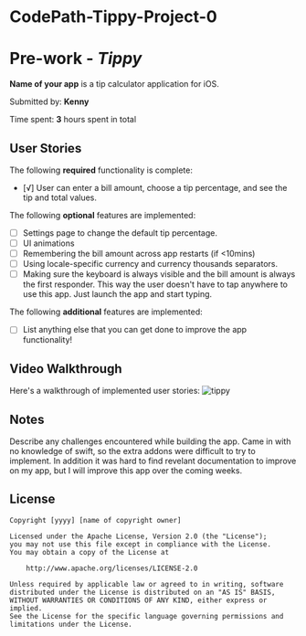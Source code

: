 # CodePath-Tippy-Project-0

# Pre-work - *Tippy*

**Name of your app** is a tip calculator application for iOS.

Submitted by: **Kenny**

Time spent: **3** hours spent in total

## User Stories

The following **required** functionality is complete:

* [√] User can enter a bill amount, choose a tip percentage, and see the tip and total values.

The following **optional** features are implemented:
* [ ] Settings page to change the default tip percentage.
* [ ] UI animations
* [ ] Remembering the bill amount across app restarts (if <10mins)
* [ ] Using locale-specific currency and currency thousands separators.
* [ ] Making sure the keyboard is always visible and the bill amount is always the first responder. This way the user doesn't have to tap anywhere to use this app. Just launch the app and start typing.

The following **additional** features are implemented:

- [ ] List anything else that you can get done to improve the app functionality!

## Video Walkthrough 

Here's a walkthrough of implemented user stories:
![tippy](https://user-images.githubusercontent.com/27638736/44630967-7e2b6700-a933-11e8-879e-d009291b5ccc.gif)

## Notes

Describe any challenges encountered while building the app.
Came in with no knowledge of swift, so the extra addons were difficult to try to implement. In addition it was hard to 
find revelant documentation to improve on my app, but I will improve this app over the coming weeks.

## License

    Copyright [yyyy] [name of copyright owner]

    Licensed under the Apache License, Version 2.0 (the "License");
    you may not use this file except in compliance with the License.
    You may obtain a copy of the License at

        http://www.apache.org/licenses/LICENSE-2.0

    Unless required by applicable law or agreed to in writing, software
    distributed under the License is distributed on an "AS IS" BASIS,
    WITHOUT WARRANTIES OR CONDITIONS OF ANY KIND, either express or implied.
    See the License for the specific language governing permissions and
    limitations under the License.
